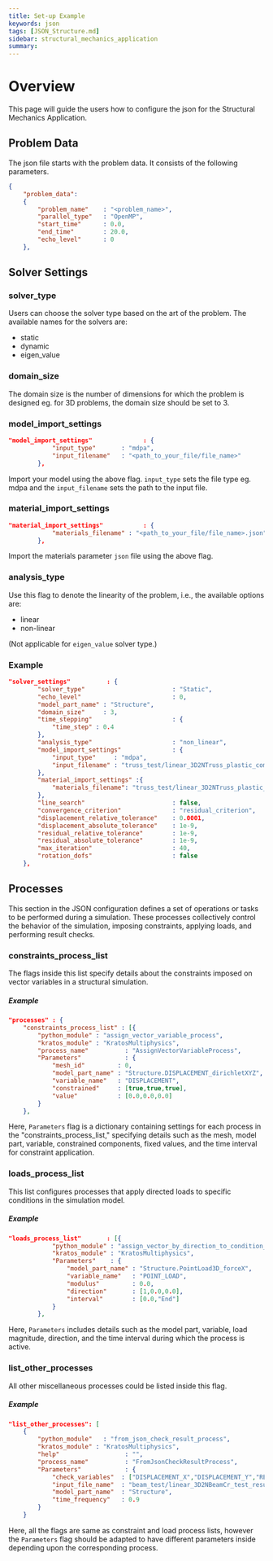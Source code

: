 ```yaml
---
title: Set-up Example
keywords: json
tags: [JSON_Structure.md]
sidebar: structural_mechanics_application
summary:
---
```

# Overview
This page will guide the users how to configure the json for the Structural Mechanics Application.

## Problem Data
The json file starts with the problem data. It consists of the following parameters.

```json
{
    "problem_data":
    {
        "problem_name"    : "<problem_name>",
        "parallel_type"   : "OpenMP",
        "start_time"      : 0.0,
        "end_time"        : 20.0,
        "echo_level"      : 0
    },
```

## Solver Settings

### solver_type

Users can choose the solver type based on the art of the problem. The available names for the solvers are:
- static
- dynamic
- eigen_value

### domain_size

The domain size is the number of dimensions for which the problem is designed eg. for 3D problems, the domain size should be set to 3.

### model_import_settings

```json
"model_import_settings"              : {
            "input_type"       : "mdpa",
            "input_filename"   : "<path_to_your_file/file_name>"
        },
```
Import your model using the above flag. `input_type` sets the file type eg. mdpa and the `input_filename` sets the path to the input file.

### material_import_settings

```json
"material_import_settings"           : {
            "materials_filename" : "<path_to_your_file/file_name>.json"
        },
```
Import the materials parameter `json` file using the above flag.

### analysis_type

Use this flag to denote the linearity of the problem, i.e., the available options are:
- linear
- non-linear

(Not applicable for `eigen_value` solver type.)

### Example

```json
"solver_settings"          : {
        "solver_type"                        : "Static",
        "echo_level"                         : 0,
        "model_part_name" : "Structure",
        "domain_size"     : 3,
        "time_stepping"                      : {
            "time_step" : 0.4
        },
        "analysis_type"                      : "non_linear",
        "model_import_settings"              : {
            "input_type"     : "mdpa",
            "input_filename" : "truss_test/linear_3D2NTruss_plastic_compression_test"
        },
        "material_import_settings" :{
            "materials_filename": "truss_test/linear_3D2NTruss_plastic_compression_test_materials.json"
        },
        "line_search"                        : false,
        "convergence_criterion"              : "residual_criterion",
        "displacement_relative_tolerance"    : 0.0001,
        "displacement_absolute_tolerance"    : 1e-9,
        "residual_relative_tolerance"        : 1e-9,
        "residual_absolute_tolerance"        : 1e-9,
        "max_iteration"                      : 40,
        "rotation_dofs"                      : false
    },
```

## Processes

This section in the JSON configuration defines a set of operations or tasks to be performed during a simulation. These processes collectively control the behavior of the simulation, imposing constraints, applying loads, and performing result checks.

### constraints_process_list

The flags inside this list specify details about the constraints imposed on vector variables in a structural simulation.

##### Example
```json
"processes" : {
    "constraints_process_list" : [{
        "python_module" : "assign_vector_variable_process",
        "kratos_module" : "KratosMultiphysics",
        "process_name"          : "AssignVectorVariableProcess",
        "Parameters"            : {
            "mesh_id"         : 0,
            "model_part_name" : "Structure.DISPLACEMENT_dirichletXYZ",
            "variable_name"   : "DISPLACEMENT",
            "constrained"	  : [true,true,true],
            "value"           : [0.0,0.0,0.0]
        }
    },
```
Here, `Parameters` flag is a dictionary containing settings for each process in the "constraints_process_list," specifying details such as the mesh, model part, variable, constrained components, fixed values, and the time interval for constraint application.

### loads_process_list

This list configures processes that apply directed loads to specific conditions in the simulation model.

##### Example

```json
"loads_process_list"       : [{
            "python_module" : "assign_vector_by_direction_to_condition_process",
            "kratos_module" : "KratosMultiphysics",
            "Parameters"    : {
                "model_part_name" : "Structure.PointLoad3D_forceX",
                "variable_name"   : "POINT_LOAD",
                "modulus"         : 0.0,
                "direction"       : [1,0.0,0.0],
                "interval"        : [0.0,"End"]
            }
        },
```
Here, `Parameters` includes details such as the model part, variable, load magnitude, direction, and the time interval during which the process is active.

### list_other_processes

All other miscellaneous processes could be listed inside this flag.

##### Example

```json
"list_other_processes": [
    {
        "python_module"   : "from_json_check_result_process",
        "kratos_module" : "KratosMultiphysics",
        "help"                  : "",
        "process_name"          : "FromJsonCheckResultProcess",
        "Parameters"            : {
            "check_variables"  : ["DISPLACEMENT_X","DISPLACEMENT_Y","REACTION_Y","REACTION_X"],
            "input_file_name"  : "beam_test/linear_3D2NBeamCr_test_results.json",
            "model_part_name"  : "Structure",
            "time_frequency"   : 0.9
        }
    }
```
Here, all the flags are same as constraint and load process lists, however the `Parameters` flag should be adapted to have different parameters inside depending upon the corresponding process.